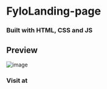 # FyloLanding-page
### Built with HTML, CSS and JS

## Preview 
![image](https://github.com/user-attachments/assets/20f24f98-4333-405b-88c9-d1305c9304b7)

### Visit at 

